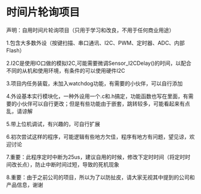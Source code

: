 # 时间片轮询项目
声明：自用时间片轮询项目（只用于学习和改良，不用于任何商业用途）

  1.包含大多数外设（按键扫描、串口通讯、I2C、PWM、定时器、ADC、内部Flash）
  
  2.I2C是使用IO口做的模拟I2C,可能需要微调Sensor_I2CDelay()的时间，以配合不同的从机和使用环境，有条件的可以使用硬件I2C
  
  3.项目内任务装载，未加入watchdog功能，有需要的小伙伴，可以自行添加
  
  4.外设基本实行模块化，一种外设用一个.c和.h搞定，功能函数也写在里面，有需要的小伙伴可以自行更改；但是有些功能由于嵌套，跳转较多，可能看起来有点乱，请谅解
  
  5.带上位机调试，有兴趣的，可自行扩展
  
  6.初次尝试这样的程序，可能逻辑有些地方欠佳，程序有地方有问题，望见谅，欢迎讨论
  
  7.重要：此程序定时中断为25us，建议自用的时候，修改下定时时间（将定时时间改长点），防止中断时间过短，导致的死机现象
  
  8.重要：由于之前公司的项目，所以为了以防扯皮，请大家无视其中提到的公司和产品信息，谢谢
